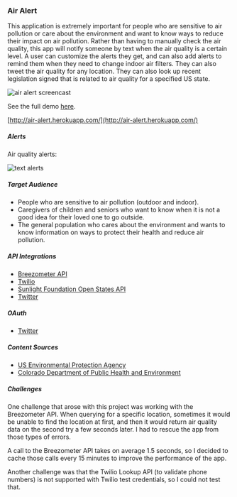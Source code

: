 ### Air Alert

This application is extremely important for people who are sensitive to air pollution or care about the environment and want to know ways to reduce their impact on air pollution. Rather than having to manually check the air quality, this app will notify someone by text when the air quality is a certain level. A user can customize the alerts they get, and can also add alerts to remind them when they need to change indoor air filters. They can also tweet the air quality for any location. They can also look up recent legislation signed that is related to air quality for a specified US state.

![air alert screencast](http://g.recordit.co/xRsLVuYdge.gif)

See the full demo [here](http://recordit.co/xRsLVuYdge).

[http://air-alert.herokuapp.com/](http://air-alert.herokuapp.com/)

##### Alerts


Air quality alerts:

![text alerts](https://cloud.githubusercontent.com/assets/11467561/13793969/316598e4-eabf-11e5-99a3-d59fa1801c89.png)

##### Target Audience

* People who are sensitive to air pollution (outdoor and indoor).
* Caregivers of children and seniors who want to know when it is not a good idea for their loved one to go outside.
* The general population who cares about the environment and wants to know information on ways to protect their health and reduce air pollution.

##### API Integrations

* [Breezometer API](https://breezometer.com/api/)
* [Twilio](https://www.twilio.com/)
* [Sunlight Foundation Open States API](http://sunlightlabs.github.io/openstates-api/)
* [Twitter](https://dev.twitter.com/rest/public)

##### OAuth

* [Twitter](https://dev.twitter.com/oauth/overview/introduction)

##### Content Sources

* [US Environmental Protection Agency](https://www.epa.gov/learn-issues/learn-about-air)
* [Colorado Department of Public Health and Environment](http://www.colorado.gov/airquality/default.aspx)

##### Challenges

One challenge that arose with this project was working with the Breezometer API. When querying for a specific location, sometimes it would be unable to find the location at first, and then it would return air quality data on the second try a few seconds later. I had to rescue the app from those types of errors.

A call to the Breezometer API takes on average 1.5 seconds, so I decided to cache those calls every 15 minutes to improve the performance of the app.

Another challenge was that the Twilio Lookup API (to validate phone numbers) is not supported with Twilio test credentials, so I could not test that.
